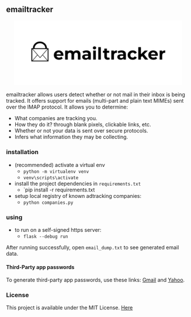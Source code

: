 ## emailtracker

<p align="center">
  <img width="460" src="assets/logo%20for%20md.png">
</p>

emailtracker allows users detect whether or not mail in their inbox is being tracked. It offers support for emails (multi-part and plain text MIMEs) sent over the IMAP protocol. It allows you to determine:
- What companies are tracking you.
- How they do it? through blank pixels, clickable links, etc.
- Whether or not your data is sent over secure protocols. 
- Infers what information they may be collecting.

### installation
- (recommended) activate a virtual env
  - `python -m virtualenv venv`
  - `venv\scripts\activate` 
- install the project dependencies in `requirements.txt`
  - `pip install -r requirements.txt
- setup local registry of known adtracking companies:
  - `python companies.py`
<!-- - setup sqlite db
  - run `flask shell` in your terminal. *it imports the app context for `db.engine commands`*
  - run `db.create_all()` -->

### using
- to run on a self-signed https server:
  - `flask --debug run` 

After running successfully, open `email_dump.txt` to see generated email data.

#### Third-Party app passwords
To generate third-party app passwords, use these links: [Gmail](https://www.lifewire.com/get-a-password-to-access-gmail-by-pop-imap-2-1171882) and [Yahoo](https://www.esofttools.com/blog/how-to-generate-third-party-app-passwords-in-yahoo-account/).


<!-- #### Sample Output

```txt
===========Mail[b'1']===========
Subject:     Last Chance: Save 20% on Ader404
Sender's Email Address: <waltervan@mail.jpg.com>
Sender's Mail Server: mta.mail.acw.com. [136.222.180.666]
Links found:
http://click.mail.kaptest.com/open.aspx?ffcb10-fe9313737c64007974-fdfd15707263067f77167472-fe901372766605757d-ff931375-fe2b127170610779761d70-ff061674756407&d=70178&bmt=0
Images found:
http://image.mail.kaptest.com/lib/fe901372766605757d/m/1/d6c8056a-36cf-4589-ad99-4d8beb56c491.png
https://image.s4.exct.net/lib/fe911573736c007d7d/m/2/24b84e22-8d38-4d6c-98db-80812ca4de5f.png
Tracking Links found: 
<img src="http://click.mail.kaptest.com/open.aspx?ffcb10-fe9313737c64007974-fdfd15707263067f77167472-fe901372766605757d-ff931375-fe2b127170610779761d70-ff061674756407&d=70178&bmt=0" width="1" height="1" alt="">
```
### Contributing

From suggestions, code refactors to tests, we accept small contributions. Things to note:
- Style guide: [PEP8](https://peps.python.org/pep-0008/)
- Use clear, informative commit messages
 -->

### License
This project is available under the MIT License. [Here](LICENSE)
